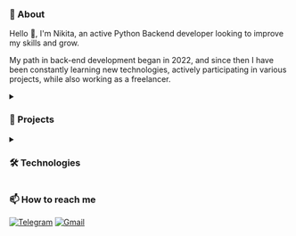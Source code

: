 ### 📃 About

Hello 👋, I'm Nikita, an active Python Backend developer looking to improve my skills and grow.

My path in back-end development began in 2022, and since then I have been constantly learning new technologies, actively participating in various projects, while also working as a freelancer.


<details><summary><h3>🎯 Projects</h3></summary>

* **[Store Tracker: Backend](https://github.com/FCTL3314/StoreTracker-Backend)** - Django / DRF based app for comparing prices between different stores.
* **[Store Tracker: Frontend](https://github.com/FCTL3314/StoreTracker-Frontend)** - Vue based app for Store Tracker API.
* **[Special Recipe](https://github.com/FCTL3314/SpecialRecipe)** - Django / DRF based app created for educational purposes that allows to find and optionally bookmark recipes.
* **[Menu Manager](https://github.com/FCTL3314/Ylab-Dishes)** - FastAPI application allowing to manage menus, submenus and dishes.

 </details>

<details><summary><h3>🛠️ Technologies</h3></summary>

* **Programming Languages:**
  * Python
  * Java Script / HTML / CSS
* **Frameworks / Libraries:**
  * Django / DRF
  * FastAPI
  * Celery
  * Bootstrap
* **Databases:**
  * PostgresSQL
  * Redis
  * RabbitMQ
* **Other:**
  * Docker
  * Linux
 
 </details>

### 📫 How to reach me

[![Telegram](https://img.shields.io/badge/Telegram-@f__c__t__l-29A0DC?style=flat-square&logo=telegram)](https://t.me/f_c_t_l)
[![Gmail](https://img.shields.io/badge/Gmail-solovev.nikita.05@gmail.com-EA4335?style=flat-square&logo=gmail)](mailto:solovev.nikita.05@gmail.com)
